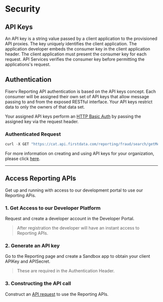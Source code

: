 # Security

## API Keys

An API key is a string value passed by a client application to the provisioned API proxies. The key uniquely identifies the client application. The application developer embeds the consumer key in the client application header. The client application must present the consumer key for each request. API Services verifies the consumer key before permitting the applications's request.

## Authentication

Fiserv Reporting API authentication is based on the API keys concept. Each consumer will be assigned their own set of API keys that allow message passing to and from the exposed RESTful interface. Your API keys restrict data to only the owners of that data set.

Your assigned API keys perform an [HTTP Basic Auth](https://en.wikipedia.org/wiki/Basic_access_authentication) by passing the assigned key via the request header.

### Authenticated Request

```javascript
curl -X GET "https://cat.api.firstdata.com/reporting/fraud/search/getMetaData" -H "accept: application/json" -H "apikey: YOURAPIKEY"
```

For more information on creating and using API keys for your organization, please click [here](https://www.google.com).

---

## Access Reporting APIs

Get up and running with access to our development portal to use our Reporting APis.

### 1. Get Access to our Developer Platform

Request and create a developer account in the Developer Portal.

> After registration the developer will have an instant access to Reporting APIs.

### 2. Generate an API key

Go to the Reporting page and create a Sandbox app to obtain your client APIKey and APISecret.

> These are required in the Authentication Header.

### 3. Constructing the API call

Construct an [API request](?path=docs/APIs/api-model.md) to use the Reporting APIs.
